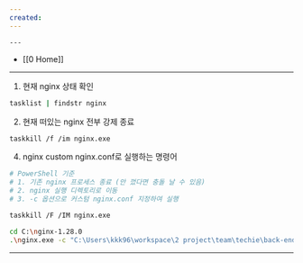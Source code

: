 ```yaml
---
created:
---
```

	---
- [[0 Home]]
---

1. 현재 nginx 상태 확인
```bash
tasklist | findstr nginx
```

2. 현재 떠있는 nginx 전부 강제 종료
```bash
taskkill /f /im nginx.exe
```

4. nginx custom nginx.conf로 실행하는 명령어
```bash
# PowerShell 기준
# 1. 기존 nginx 프로세스 종료 (안 껐다면 충돌 날 수 있음)
# 2. nginx 실행 디렉토리로 이동
# 3. -c 옵션으로 커스텀 nginx.conf 지정하여 실행

taskkill /F /IM nginx.exe

cd C:\nginx-1.28.0
.\nginx.exe -c "C:\Users\kkk96\workspace\2 project\team\techie\back-end\nginx\nginx.conf"

```




---